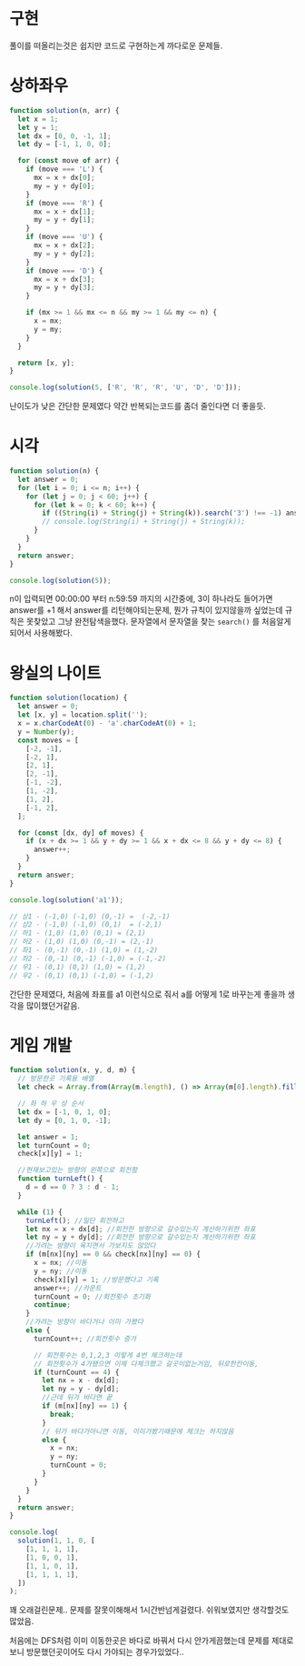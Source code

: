 # 구현

풀이를 떠올리는것은 쉽지만 코드로 구현하는게 까다로운 문제들.

# 상하좌우

```javascript
function solution(n, arr) {
  let x = 1;
  let y = 1;
  let dx = [0, 0, -1, 1];
  let dy = [-1, 1, 0, 0];

  for (const move of arr) {
    if (move === 'L') {
      mx = x + dx[0];
      my = y + dy[0];
    }
    if (move === 'R') {
      mx = x + dx[1];
      my = y + dy[1];
    }
    if (move === 'U') {
      mx = x + dx[2];
      my = y + dy[2];
    }
    if (move === 'D') {
      mx = x + dx[3];
      my = y + dy[3];
    }

    if (mx >= 1 && mx <= n && my >= 1 && my <= n) {
      x = mx;
      y = my;
    }
  }

  return [x, y];
}

console.log(solution(5, ['R', 'R', 'R', 'U', 'D', 'D']));
```

난이도가 낮은 간단한 문제였다 약간 반복되는코드를 좀더 줄인다면 더 좋을듯.

# 시각

```javascript
function solution(n) {
  let answer = 0;
  for (let i = 0; i <= n; i++) {
    for (let j = 0; j < 60; j++) {
      for (let k = 0; k < 60; k++) {
        if ((String(i) + String(j) + String(k)).search('3') !== -1) answer++;
        // console.log(String(i) + String(j) + String(k));
      }
    }
  }
  return answer;
}

console.log(solution(5));
```

n이 입력되면 00:00:00 부터 n:59:59 까지의 시간중에, 3이 하나라도 들어가면 answer를 +1 해서 answer를 리턴해야되는문제, 뭔가 규칙이 있지않을까 싶었는데 규칙은 못찾았고 그냥 완전탐색을했다. 문자열에서 문자열을 찾는 `search()` 를 처음알게되어서 사용해봤다.

# 왕실의 나이트

```javascript
function solution(location) {
  let answer = 0;
  let [x, y] = location.split('');
  x = x.charCodeAt(0) - 'a'.charCodeAt(0) + 1;
  y = Number(y);
  const moves = [
    [-2, -1],
    [-2, 1],
    [2, 1],
    [2, -1],
    [-1, -2],
    [1, -2],
    [1, 2],
    [-1, 2],
  ];

  for (const [dx, dy] of moves) {
    if (x + dx >= 1 && y + dy >= 1 && x + dx <= 8 && y + dy <= 8) {
      answer++;
    }
  }
  return answer;
}

console.log(solution('a1'));

// 상1 - (-1,0) (-1,0) (0,-1) =  (-2,-1)
// 상2 - (-1,0) (-1,0) (0,1)  = (-2,1)
// 하1 - (1,0) (1,0) (0,1) = (2,1)
// 하2 - (1,0) (1,0) (0,-1) = (2,-1)
// 좌1 - (0,-1) (0,-1) (1,0) = (1,-2)
// 좌2 - (0,-1) (0,-1) (-1,0) = (-1,-2)
// 우1 - (0,1) (0,1) (1,0) = (1,2)
// 우2 - (0,1) (0,1) (-1,0) = (-1,2)
```

간단한 문제였다, 처음에 좌표를 a1 이런식으로 줘서 a를 어떻게 1로 바꾸는게 좋을까 생각을 많이했던거같음.

# 게임 개발

```javascript
function solution(x, y, d, m) {
  // 방문한곳 기록용 배열
  let check = Array.from(Array(m.length), () => Array(m[0].length).fill(0));

  // 좌 하 우 상 순서
  let dx = [-1, 0, 1, 0];
  let dy = [0, 1, 0, -1];

  let answer = 1;
  let turnCount = 0;
  check[x][y] = 1;

  //현재보고있는 방향의 왼쪽으로 회전함
  function turnLeft() {
    d = d == 0 ? 3 : d - 1;
  }

  while (1) {
    turnLeft(); //일단 회전하고
    let nx = x + dx[d]; //회전한 방향으로 갈수있는지 계산하기위한 좌표
    let ny = y + dy[d]; //회전한 방향으로 갈수있는지 계산하기위한 좌표
    //가려는 방향이 육지면서 가보지도 않았다
    if (m[nx][ny] == 0 && check[nx][ny] == 0) {
      x = nx; //이동
      y = ny; //이동
      check[x][y] = 1; //방문했다고 기록
      answer++; //카운트
      turnCount = 0; //회전횟수 초기화
      continue;
    }
    //가려는 방향이 바다거나 이미 가봤다
    else {
      turnCount++; //회전횟수 증가

      // 회전횟수는 0,1,2,3 이렇게 4번 체크하는데
      // 회전횟수가 4가됐으면 이제 다체크했고 갈곳이없는거임, 뒤로한칸이동,
      if (turnCount == 4) {
        let nx = x - dx[d];
        let ny = y - dy[d];
        //근데 뒤가 바다면 끝
        if (m[nx][ny] == 1) {
          break;
        }
        // 뒤가 바다가아니면 이동, 이미가봤기때문에 체크는 하지않음
        else {
          x = nx;
          y = ny;
          turnCount = 0;
        }
      }
    }
  }
  return answer;
}

console.log(
  solution(1, 1, 0, [
    [1, 1, 1, 1],
    [1, 0, 0, 1],
    [1, 1, 0, 1],
    [1, 1, 1, 1],
  ])
);
```

꽤 오래걸린문제.. 문제를 잘못이해해서 1시간반넘게걸렸다. 쉬워보였지만 생각할것도많았음.

처음에는 DFS처럼 이미 이동한곳은 바다로 바꿔서 다시 안가게끔했는데 문제를 제대로 보니 방문했던곳이어도 다시 가야되는 경우가있었다..
